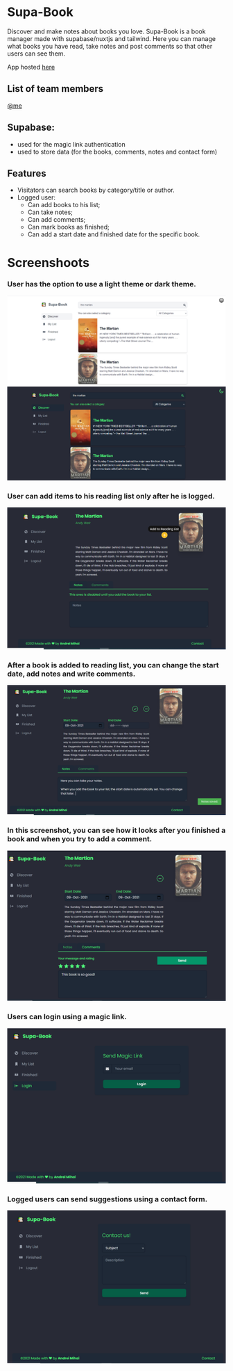 # Supa-Book

Discover and make notes about books you love. Supa-Book is a book manager made with supabase/nuxtjs and tailwind. Here you can manage what books you have read, take notes and post comments so that other users can see them.

App hosted [here](https://supa-book.netlify.app/)

## List of team members

[@me](https://twitter.com/MihaiAdrianAnd1)

## Supabase:

- used for the magic link authentication
- used to store data (for the books, comments, notes and contact form)

## Features

- Visitators can search books by category/title or author.
- Logged user:
  - Can add books to his list;
  - Can take notes;
  - Can add comments;
  - Can mark books as finished;
  - Can add a start date and finished date for the specific book.

# Screenshoots

### User has the option to use a light theme or dark theme.

![Light Theme](/screenshots/light-theme.png "light theme")
![Dark Theme](/screenshots/dark-theme.png "dark theme")

### User can add items to his reading list only after he is logged.

![Add to reading list](/screenshots/add-to-reading-list.png "reading list")

### After a book is added to reading list, you can change the start date, add notes and write comments.

![Book added to list](/screenshots/book-added-to-list.png "book added")

### In this screenshot, you can see how it looks after you finished a book and when you try to add a comment.

![Add comments](/screenshots/add-comment.png "add comments")

### Users can login using a magic link.

![Magic Link](/screenshots/magic-link-login.png "magic link")

### Logged users can send suggestions using a contact form.

![Contact](/screenshots/contact.png "contact")
